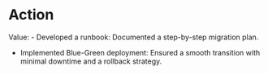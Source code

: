 # Action

Value: - Developed a runbook: Documented a step-by-step migration plan.
- Implemented Blue-Green deployment: Ensured a smooth transition with minimal downtime and a rollback strategy.
